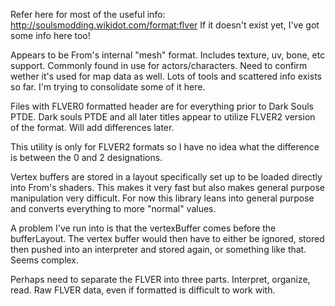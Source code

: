 Refer here for most of the useful info: http://soulsmodding.wikidot.com/format:flver
If it doesn't exist yet, I've got some info here too!

Appears to be From's internal "mesh" format. Includes texture, uv, bone, etc support. Commonly found in use for actors/characters. Need to confirm wether it's used for map data as well. Lots of tools and scattered info exists so far. I'm trying to consolidate some of it here.

Files with FLVER0 formatted header are for everything prior to Dark Souls PTDE. Dark souls PTDE and all later titles appear to utilize FLVER2 version of the format. Will add differences later.

This utility is only for FLVER2 formats so I have no idea what the difference is between the 0 and 2 designations.

Vertex buffers are stored in a layout specifically set up to be loaded directly into From's shaders. This makes it very fast but also makes general purpose manipulation very difficult. For now this library leans into general purpose and converts everything to more "normal" values.

A problem I've run into is that the vertexBuffer comes before the bufferLayout. The vertex buffer would then have to either be ignored, stored then pushed into an interpreter and stored again, or something like that. Seems complex.

Perhaps need to separate the FLVER into three parts. Interpret, organize, read. Raw FLVER data, even if formatted is difficult to work with.